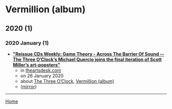 # Vermillion (album)

## 2020 (1)

### 2020 January (1)

 - [**"Reissue CDs Weekly: Game Theory - Across The Barrier Of Sound -- The Three O’Clock’s Michael Quercio joins the final iteration of Scott Miller’s art-popsters"**](https://theartsdesk.com/new-music/reissue-cds-weekly-game-theory-across-barrier-sound)
    - in [theartsdesk.com](../../../publications/p-t/theartsdesk-com/index.md)
    - on 26 January 2020
    - about [The Three O’Clock](../../../topics/the-three-o-clock/index.md), [Vermillion (album)](../../../topics/album/vermillion/index.md)
    - ([mirror](https://web.archive.org/web/*/https://theartsdesk.com/new-music/reissue-cds-weekly-game-theory-across-barrier-sound))

----

[Home](../index.md)

